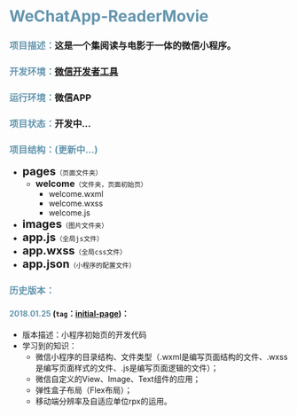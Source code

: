 # <span style="color:#6395AE">WeChatApp-ReaderMovie</span>
### <span style="color:#6395AE">项目描述：</span>这是一个集阅读与电影于一体的微信小程序。

### <span style="color:#6395AE">开发环境：</span>[微信开发者工具](https://mp.weixin.qq.com/debug/wxadoc/dev/devtools/download.html)<br />

### <span style="color:#6395AE">运行环境：</span>微信APP<br />

### <span style="color:#6395AE">项目状态：</span>开发中...

### <span style="color:#6395AE">项目结构：(更新中...) </span>        
- <span style="font-size:20px;">**pages**</span>`（页面文件夹）`
    - <span style="font-size:16px;">**welcome**</span>`（文件夹，页面初始页）`
        - welcome.wxml
        - welcome.wxss
        - welcome.js
- <span style="font-size:20px;">**images**</span>`（图片文件夹）`
- <span style="font-size:20px;">**app.js**</span>`（全局js文件）`
- <span style="font-size:20px;">**app.wxss**</span>`（全局css文件）`
- <span style="font-size:20px;">**app.json**</span>`（小程序的配置文件）`

### <span style="color:#6395AE">历史版本：</span>
      
#### <span style="color:#6395AE">2018.01.25</span> (`tag`：[initial-page](https://github.com/yuchongz/WeChatApp-ReaderMovie/tree/initial-page))：

- 版本描述：小程序初始页的开发代码
- 学习到的知识：
	- 微信小程序的目录结构、文件类型（.wxml是编写页面结构的文件、.wxss是编写页面样式的文件、.js是编写页面逻辑的文件）；
	- 微信自定义的View、Image、Text组件的应用；
	- 弹性盒子布局（Flex布局）；
	- 移动端分辨率及自适应单位rpx的运用。

		




